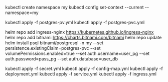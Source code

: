 kubectl create namespace my
kubectl config set-context --current --namespace=my

kubectl apply -f postgres-pv.yml 
kubectl apply -f postgres-pvc.yml

helm repo add ingress-nginx https://kubernetes.github.io/ingress-nginx
helm repo add bitnami https://charts.bitnami.com/bitnami 
helm repo update
helm install psql bitnami/postgresql -n my --set persistence.existingClaim=postgres-pvc --set volumePermissions.enabled=true --set auth.username=user_pg --set auth.password=pass_pg --set auth.database=user_db 

kubectl apply -f secret.yml 
kubectl apply -f config-map.yml 
kubectl apply -f deployment.yml 
kubectl apply -f service.yml 
kubectl apply -f ingress.yml 

